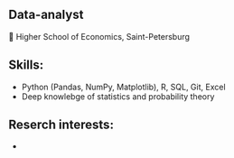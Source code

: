 ## Data-analyst 
📌 Higher School of Economics, Saint-Petersburg

## Skills:
- Python (Pandas, NumPy, Matplotlib), R, SQL, Git, Excel
- Deep knowlebge of statistics and probability theory

## Reserch interests:
- 
<!--
**dianteroph/dianteroph** is a ✨ _special_ ✨ repository because its `README.md` (this file) appears on your GitHub profile.

Here are some ideas to get you started:
## Skills:
- Python (Pandas, NumPy, Matplotlib), R, SQL, 
- 👯 I’m looking to collaborate on ...
- 🤔 I’m looking for help with ...
- 💬 Ask me about ...
- 📫 How to reach me: ...
- 😄 Pronouns: ...
- ⚡ Fun fact: ...
-->
